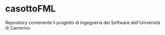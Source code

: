 # casottoFML
Repository contenente il progetto di Ingegneria del Software dell'Università di Camerino
